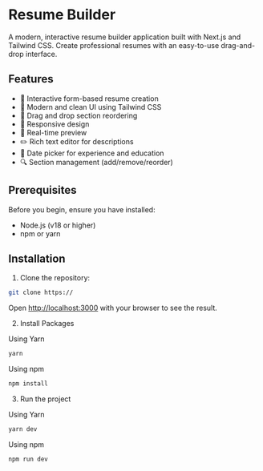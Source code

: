 # Resume Builder

A modern, interactive resume builder application built with Next.js and Tailwind CSS. Create professional resumes with an easy-to-use drag-and-drop interface.

## Features

- 📝 Interactive form-based resume creation
- 🎨 Modern and clean UI using Tailwind CSS
- 🔄 Drag and drop section reordering
- 📱 Responsive design
- 🎯 Real-time preview
- ✏️ Rich text editor for descriptions
- 📅 Date picker for experience and education
- 🔍 Section management (add/remove/reorder)

## Prerequisites

Before you begin, ensure you have installed:

- Node.js (v18 or higher)
- npm or yarn

## Installation

1. Clone the repository:

```bash
git clone https://
```

Open [http://localhost:3000](http://localhost:3000) with your browser to see the result.

2. Install Packages

Using Yarn

```bash
yarn
```

Using npm

```bash
npm install
```

3. Run the project

Using Yarn

```bash
yarn dev
```

Using npm

```bash
npm run dev
```
